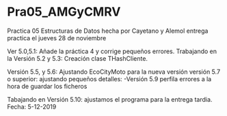 # Pra05_AMGyCMRV
Practica 05 Estructuras de Datos hecha por Cayetano y Alemol
entrega practica el jueves 28 de noviembre


Ver 5.0,5.1: Añade la práctica 4 y corrige pequeños errores.
Trabajando en la Versión 5.2 y 5.3: Creación clase THashCliente.

Versión 5.5, y 5.6: Ajustando EcoCityMoto para la nueva versión
versión 5.7 o superior: ajustando pequeños detalles:
 -Versión 5.9 perfila errores a la hora de guardar los ficheros


Tabajando en Versión 5.10: ajustamos el programa para la entrega tardia. Fecha: 5-12-2019
